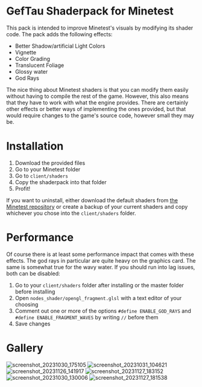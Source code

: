 # GefTau Shaderpack for Minetest
This pack is intended to improve Minetest's visuals by modifying its shader code. The pack adds the following effects:
- Better Shadow/artificial Light Colors
- Vignette
- Color Grading
- Translucent Foliage
- Glossy water
- God Rays

The nice thing about Minetest shaders is that you can modify them easily without having to compile the rest of the game. However, this also means that they have to work with what the engine provides. There are certainly other effects or better ways of implementing the ones provided, but that would require changes to the game's source code, however small they may be.
# Installation
1. Download the provided files
2. Go to your Minetest folder
3. Go to `client/shaders`
5. Copy the shaderpack into that folder
6. Profit!

If you want to uninstall, either download the default shaders from [the Minetest repository](https://github.com/minetest/minetest) or create a backup of your current shaders and copy whichever you chose into the `client/shaders` folder.

# Performance
Of course there is at least some performance impact that comes with these effects. The god rays in particular are quite heavy on the graphics card. The same is somewhat true for the wavy water. If you should run into lag issues, both can be disabled:
1. Go to your `client/shaders` folder after installing or the master folder before installing
2. Open `nodes_shader/opengl_fragment.glsl` with a text editor of your choosing
3. Comment out one or more of the options `#define ENABLE_GOD_RAYS` and `#define ENABLE_FRAGMENT_WAVES` by writing `//` before them
4. Save changes

# Gallery
![screenshot_20231030_175105](https://github.com/GefullteTaubenbrust2/Minetest-Shaderpack/assets/72752000/9b42db6d-398e-44fb-8b2e-a698f6147ba2)
![screenshot_20231031_104621](https://github.com/GefullteTaubenbrust2/Minetest-Shaderpack/assets/72752000/455152bb-9ac3-42e4-9088-78e01264d59d)
![screenshot_20231126_141917](https://github.com/GefullteTaubenbrust2/Minetest-Shaderpack/assets/72752000/4ba24b62-ebdf-47c3-b864-70c350ac18eb)
![screenshot_20231127_183152](https://github.com/GefullteTaubenbrust2/Minetest-Shaderpack/assets/72752000/c5ebfc0b-d9c0-41c8-993b-d87b2e744951)
![screenshot_20231030_130006](https://github.com/GefullteTaubenbrust2/Minetest-Shaderpack/assets/72752000/b8c8663c-5d76-4287-bce2-83e89e94567e)
![screenshot_20231127_181538](https://github.com/GefullteTaubenbrust2/Minetest-Shaderpack/assets/72752000/5fb2b398-a755-499e-bb10-339221dee82e)
